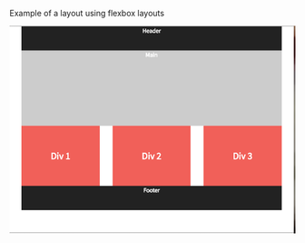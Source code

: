Example of a layout using flexbox layouts

![example used for flexbox demo](https://github.com/rain15/flexbox-layout-demo/raw/master/img/flexbox-layout.png)

